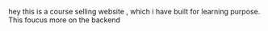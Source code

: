 hey this is a course selling website , which i have built for learning purpose. This foucus more on the backend